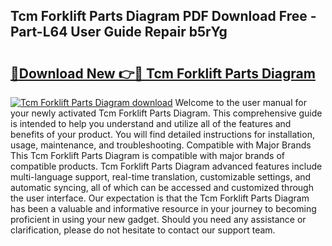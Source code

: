 ## Tcm Forklift Parts Diagram PDF Download Free - Part-L64 User Guide Repair b5rYg

# <h2><a href="http://dfmvfu.blite.top/?on=Tcm+Forklift+Parts+Diagram">🔗Download New 👉🔴 Tcm Forklift Parts Diagram</a></h2>

[![Tcm Forklift Parts Diagram download](https://i.imgur.com/lujVjoI.png)](http://dfmvfu.blite.top/?on=Tcm+Forklift+Parts+Diagram)
Welcome to the user manual for your newly activated Tcm Forklift Parts Diagram. This comprehensive guide is intended to help you understand and utilize all of the features and benefits of your product. You will find detailed instructions for installation, usage, maintenance, and troubleshooting. Compatible with Major Brands This Tcm Forklift Parts Diagram is compatible with major brands of compatible products. Tcm Forklift Parts Diagram advanced features include multi-language support, real-time translation, customizable settings, and automatic syncing, all of which can be accessed and customized through the user interface. Our expectation is that the Tcm Forklift Parts Diagram has been a valuable and informative resource in your journey to becoming proficient in using your new gadget. Should you need any assistance or clarification, please do not hesitate to contact our support team.
